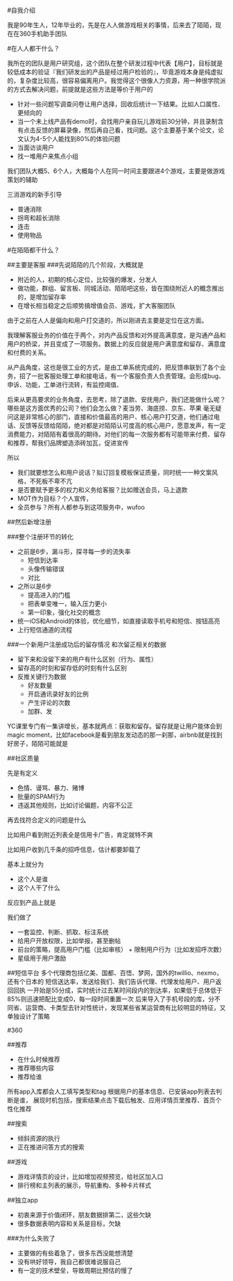 #自我介绍

我是90年生人，12年毕业的，先是在人人做游戏相关的事情，后来去了陌陌，现在在360手机助手团队

#在人人都干什么？

我所在的团队是用户研究组，这个团队在整个研发过程中代表【用户】，目标就是较低成本的验证『我们研发出的产品是经过用户检验的』，毕竟游戏本身是纯虚拟的，复杂度比较高，很容易偏离用户。我觉得这个很像人力资源，用一种很学院派的方式去解决问题，前提就是这些方法是等价于用户的

* 针对一些问题写调查问卷让用户选择，回收后统计一下结果。比如人口属性、更倾向的
* 当一个未上线产品有demo时，会找用户亲自玩儿游戏前30分钟，并且录制含有点击反馈的屏幕录像，然后再自己看，找问题。这个主要基于某个论文，论文认为4-5个人能找到80%的体验问题
* 当面访谈用户
* 找一堆用户来焦点小组

我们团队大概5、6个人，大概每个人在同一时间主要跟进4个游戏，主要是做游戏策划的辅助

三消游戏的新手引导

* 普通消除
* 拐弯和超长消除
* 连击
* 使用物品

#在陌陌都干什么？

##主要是客服
###先说陌陌的几个阶段，大概就是

* 附近的人，初期的核心定位，比较强的爆发，分发人
* 做功能，群组、留言板、同城活动、陌陌吧这些，皆在围绕附近人的概念推出的，是增加留存率
* 在增长相当稳定之后顺势搞增值会员、游戏，扩大客服团队

由于之前在人人是偏向和用户打交道的，所以刚进去主要是定位在这方面。

我理解客服业务的价值在于两个，对内产品反馈和对外提高满意度，是沟通产品和用户的桥梁，并且变成了一项服务。数据上的反应就是用户满意度和留存、满意度和付费的关系。

从产品角度，这也是很工业的方式，是由工单系统完成的，把反馈串联到了各个业务，招了一批客服处理工单和接电话，有一个客服负责人负责管理。会形成bug、申诉、功能，工单进行流转，有监控阈值、

后来从更高要求的业务角度，去思考，除了退款、安抚用户，我们还能做什么呢？哪些是这方面优秀的公司？他们会怎么做？麦当劳、海底捞、京东、苹果
毫无疑问这是非常核心的部门，直接和价值最高的用户、核心用户打交道，他们通过电话、反馈等反馈给陌陌，绝对都是对陌陌认可度高的核心用户，愿意发声，有一定消费能力，对陌陌有着很高的期待。对他们的每一次服务都有可能带来付费、留存和推荐，帮我们品牌塑造添砖加瓦，促进宣传

所以

* 我们就要想怎么和用户说话？拟订回复模板保证质量，同时统一一种文案风格，不死板不卑不亢
* 是否要赋予更多的权力和义务给客服？比如赠送会员，马上退款
* MOT作为目标？个人宣传，
* 全员参与？所有人都参与到这项服务中，wufoo



##然后新增注册

###整个注册环节的转化

* 之前是6步，漏斗形，探寻每一步的流失率
	* 短信到达率
	* 头像传输错误
	* 对比
* 之所以是6步
	* 提高进入的门槛
	* 把表单变唯一，输入压力更小
	* 第一印象，强化社交的概念
* 统一iOS和Android的体验，优化细节，如直接读取手机号和短信、按钮高亮
* 上行短信通道的流程

###一个新用户注册成功后的留存情况
和次留正相关的数据
* 留下来和没留下来的用户有什么区别（行为、属性）
* 留存高的时刻和留存低的时刻有什么区别
* 反推关键行为数据
	* 好友数量
	* 开启通讯录好友的比例
	* 产生评论的次数
	* 加群、发

YC课里专门有一集讲增长，基本就两点：获取和留存。留存就是让用户能体会到magic moment，比如facebook是看到朋友发动态的那一刹那，airbnb就是找到好房子，陌陌可能就是

##社区质量

先是有定义

* 色情、谩骂、暴力、赌博
* 批量的SPAM行为
* 违返其他规则，比如讨论偏题，内容不公正

再去找符合定义的问题是什么

比如用户看到附近列表全是信用卡广告，肯定就特不爽

比如用户收到几千条的招呼信息，估计都要卸载了

基本上就分为

* 这个人是谁
* 这个人干了什么

反应到产品上就是

我们做了

* 一套监控、判断、抓取、标注系统
* 给用户开放权限，比如举报，甚至删帖
* 前台的策略，提高用户门槛（比如审核） + 限制用户行为（比如发招呼次数）
* 星级用于用户激励

##短信平台
多个代理商包括亿美、国都、百悟、梦网，国外的twillio、nexmo，还有个日本的
短信送达率，发送给我们、我们告诉代理、代理发给用户、用户返回回执
一开始是55分成，实时统计过去某时间段内的到达率，如果低于总体低于85%则迅速把配比变成0，每一段时间重置一次
后来导入了手机号段的库，分不同省、运营商、卡类型去针对性统计，发现某些省某运营商有比较明显的特征，又单独设计了策略


#360

##推荐
* 在什么时候推荐
* 推荐哪些内容
* 推荐给谁

所有app入库都会人工填写类型和tag
根据用户的基本信息、已安装app列表去判断是谁，
展现时机包括，搜索结果点击下载后触发、应用详情页里推荐、首页个性化推荐

##搜索

* 倾斜资源的执行
* 正在推进问答方式的搜索

##游戏

* 游戏详情页的设计，比如增加视频预览，给社区加入口
* 排行榜和主列表的展示，导航重构、多种卡片样式

##独立app

* 初衷来源于价值闭环，朋友数据排第二，这些欠缺
* 很多数据表明内容和关系是目标，欠缺

###为什么失败了

* 主要做的有些着急了，很多东西没能想清楚
* 没有哄好领导，我自己都很难说服自己
* 有一定的技术壁垒，导致周期比预估的慢了




